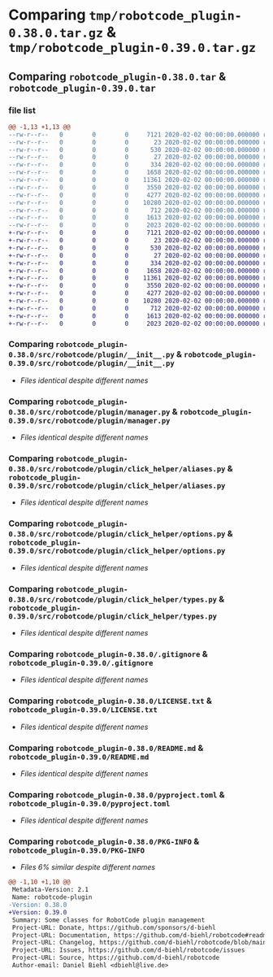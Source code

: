 # Comparing `tmp/robotcode_plugin-0.38.0.tar.gz` & `tmp/robotcode_plugin-0.39.0.tar.gz`

## Comparing `robotcode_plugin-0.38.0.tar` & `robotcode_plugin-0.39.0.tar`

### file list

```diff
@@ -1,13 +1,13 @@
--rw-r--r--   0        0        0     7121 2020-02-02 00:00:00.000000 robotcode_plugin-0.38.0/src/robotcode/plugin/__init__.py
--rw-r--r--   0        0        0       23 2020-02-02 00:00:00.000000 robotcode_plugin-0.38.0/src/robotcode/plugin/__version__.py
--rw-r--r--   0        0        0      530 2020-02-02 00:00:00.000000 robotcode_plugin-0.38.0/src/robotcode/plugin/manager.py
--rw-r--r--   0        0        0       27 2020-02-02 00:00:00.000000 robotcode_plugin-0.38.0/src/robotcode/plugin/py.typed
--rw-r--r--   0        0        0      334 2020-02-02 00:00:00.000000 robotcode_plugin-0.38.0/src/robotcode/plugin/specs.py
--rw-r--r--   0        0        0     1658 2020-02-02 00:00:00.000000 robotcode_plugin-0.38.0/src/robotcode/plugin/click_helper/aliases.py
--rw-r--r--   0        0        0    11361 2020-02-02 00:00:00.000000 robotcode_plugin-0.38.0/src/robotcode/plugin/click_helper/options.py
--rw-r--r--   0        0        0     3550 2020-02-02 00:00:00.000000 robotcode_plugin-0.38.0/src/robotcode/plugin/click_helper/types.py
--rw-r--r--   0        0        0     4277 2020-02-02 00:00:00.000000 robotcode_plugin-0.38.0/.gitignore
--rw-r--r--   0        0        0    10280 2020-02-02 00:00:00.000000 robotcode_plugin-0.38.0/LICENSE.txt
--rw-r--r--   0        0        0      712 2020-02-02 00:00:00.000000 robotcode_plugin-0.38.0/README.md
--rw-r--r--   0        0        0     1613 2020-02-02 00:00:00.000000 robotcode_plugin-0.38.0/pyproject.toml
--rw-r--r--   0        0        0     2023 2020-02-02 00:00:00.000000 robotcode_plugin-0.38.0/PKG-INFO
+-rw-r--r--   0        0        0     7121 2020-02-02 00:00:00.000000 robotcode_plugin-0.39.0/src/robotcode/plugin/__init__.py
+-rw-r--r--   0        0        0       23 2020-02-02 00:00:00.000000 robotcode_plugin-0.39.0/src/robotcode/plugin/__version__.py
+-rw-r--r--   0        0        0      530 2020-02-02 00:00:00.000000 robotcode_plugin-0.39.0/src/robotcode/plugin/manager.py
+-rw-r--r--   0        0        0       27 2020-02-02 00:00:00.000000 robotcode_plugin-0.39.0/src/robotcode/plugin/py.typed
+-rw-r--r--   0        0        0      334 2020-02-02 00:00:00.000000 robotcode_plugin-0.39.0/src/robotcode/plugin/specs.py
+-rw-r--r--   0        0        0     1658 2020-02-02 00:00:00.000000 robotcode_plugin-0.39.0/src/robotcode/plugin/click_helper/aliases.py
+-rw-r--r--   0        0        0    11361 2020-02-02 00:00:00.000000 robotcode_plugin-0.39.0/src/robotcode/plugin/click_helper/options.py
+-rw-r--r--   0        0        0     3550 2020-02-02 00:00:00.000000 robotcode_plugin-0.39.0/src/robotcode/plugin/click_helper/types.py
+-rw-r--r--   0        0        0     4277 2020-02-02 00:00:00.000000 robotcode_plugin-0.39.0/.gitignore
+-rw-r--r--   0        0        0    10280 2020-02-02 00:00:00.000000 robotcode_plugin-0.39.0/LICENSE.txt
+-rw-r--r--   0        0        0      712 2020-02-02 00:00:00.000000 robotcode_plugin-0.39.0/README.md
+-rw-r--r--   0        0        0     1613 2020-02-02 00:00:00.000000 robotcode_plugin-0.39.0/pyproject.toml
+-rw-r--r--   0        0        0     2023 2020-02-02 00:00:00.000000 robotcode_plugin-0.39.0/PKG-INFO
```

### Comparing `robotcode_plugin-0.38.0/src/robotcode/plugin/__init__.py` & `robotcode_plugin-0.39.0/src/robotcode/plugin/__init__.py`

 * *Files identical despite different names*

### Comparing `robotcode_plugin-0.38.0/src/robotcode/plugin/manager.py` & `robotcode_plugin-0.39.0/src/robotcode/plugin/manager.py`

 * *Files identical despite different names*

### Comparing `robotcode_plugin-0.38.0/src/robotcode/plugin/click_helper/aliases.py` & `robotcode_plugin-0.39.0/src/robotcode/plugin/click_helper/aliases.py`

 * *Files identical despite different names*

### Comparing `robotcode_plugin-0.38.0/src/robotcode/plugin/click_helper/options.py` & `robotcode_plugin-0.39.0/src/robotcode/plugin/click_helper/options.py`

 * *Files identical despite different names*

### Comparing `robotcode_plugin-0.38.0/src/robotcode/plugin/click_helper/types.py` & `robotcode_plugin-0.39.0/src/robotcode/plugin/click_helper/types.py`

 * *Files identical despite different names*

### Comparing `robotcode_plugin-0.38.0/.gitignore` & `robotcode_plugin-0.39.0/.gitignore`

 * *Files identical despite different names*

### Comparing `robotcode_plugin-0.38.0/LICENSE.txt` & `robotcode_plugin-0.39.0/LICENSE.txt`

 * *Files identical despite different names*

### Comparing `robotcode_plugin-0.38.0/README.md` & `robotcode_plugin-0.39.0/README.md`

 * *Files identical despite different names*

### Comparing `robotcode_plugin-0.38.0/pyproject.toml` & `robotcode_plugin-0.39.0/pyproject.toml`

 * *Files identical despite different names*

### Comparing `robotcode_plugin-0.38.0/PKG-INFO` & `robotcode_plugin-0.39.0/PKG-INFO`

 * *Files 6% similar despite different names*

```diff
@@ -1,10 +1,10 @@
 Metadata-Version: 2.1
 Name: robotcode-plugin
-Version: 0.38.0
+Version: 0.39.0
 Summary: Some classes for RobotCode plugin management
 Project-URL: Donate, https://github.com/sponsors/d-biehl
 Project-URL: Documentation, https://github.com/d-biehl/robotcode#readme
 Project-URL: Changelog, https://github.com/d-biehl/robotcode/blob/main/CHANGELOG.md
 Project-URL: Issues, https://github.com/d-biehl/robotcode/issues
 Project-URL: Source, https://github.com/d-biehl/robotcode
 Author-email: Daniel Biehl <dbiehl@live.de>
```

